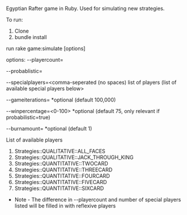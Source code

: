 Egyptian Rafter game in Ruby. Used for simulating new strategies.

To run:

1. Clone
2. bundle install

run rake game:simulate [options]

options: 
  --playercount=<numplayers>
  
  --probablistic=<true or false>
  
  --specialplayers=<comma-seperated (no spaces) list of players (list of available special players below>
  
  --gameiterations=<numgames> *optional (default 100,000)
  
  --winpercentage=<0-100> *optional (default 75, only relevant if probabilistic=true)
  
  --burnamount=<numcardstoburn> *optional (default 1)
 
 
 List of available players
  1. Strategies::QUALITATIVE::ALL_FACES
  2. Strategies::QUALITATIVE::JACK_THROUGH_KING
  3. Strategies::QUANTITATIVE::TWOCARD
  4. Strategies::QUANTITATIVE::THREECARD
  5. Strategies::QUANTITATIVE::FOURCARD
  6. Strategies::QUANTITATIVE::FIVECARD
  7. Strategies::QUANTITATIVE::SIXCARD
  * Note - The difference in --playercount and number of special players listed will be filled in with reflexive players
   
